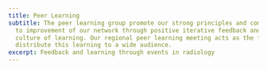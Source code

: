 ```yaml
---
title: Peer Learning
subtitle: The peer learning group promote our strong principles and commitment
  to improvement of our network through positive iterative feedback and a
  culture of learning. Our regional peer learning meeting acts as the forum to
  distribute this learning to a wide audience.
excerpt: Feedback and learning through events in radiology
---
```


